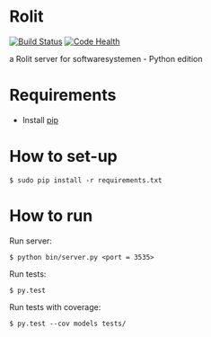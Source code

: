 Rolit
=====

[![Build Status](https://travis-ci.org/tcoenraad/rolit.png?branch=master)](https://travis-ci.org/tcoenraad/rolit)
[![Code Health](https://landscape.io/github/tcoenraad/rolit/master/landscape.png)](https://landscape.io/github/tcoenraad/rolit/master)

a Rolit server for softwaresystemen - Python edition

Requirements
============
- Install [pip](http://www.pip-installer.org/en/latest/installing.html)

How to set-up
=============

    $ sudo pip install -r requirements.txt

How to run
==========

Run server:

    $ python bin/server.py <port = 3535>
    
Run tests:

    $ py.test

Run tests with coverage:

    $ py.test --cov models tests/ 
